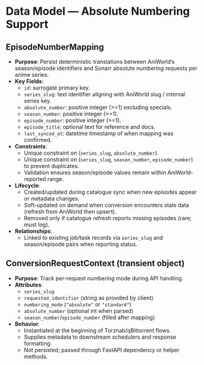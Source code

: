 # Data Model — Absolute Numbering Support

## EpisodeNumberMapping
- **Purpose**: Persist deterministic translations between AniWorld’s season/episode identifiers and Sonarr absolute numbering requests per anime series.
- **Key Fields**:
  - `id`: surrogate primary key.
  - `series_slug`: text identifier aligning with AniWorld slug / internal series key.
  - `absolute_number`: positive integer (>=1) excluding specials.
  - `season_number`: positive integer (>=1).
  - `episode_number`: positive integer (>=1).
  - `episode_title`: optional text for reference and docs.
  - `last_synced_at`: datetime timestamp of when mapping was confirmed.
- **Constraints**:
  - Unique constraint on (`series_slug`, `absolute_number`).
  - Unique constraint on (`series_slug`, `season_number`, `episode_number`) to prevent duplicates.
  - Validation ensures season/episode values remain within AniWorld-reported range.
- **Lifecycle**:
  - Created/updated during catalogue sync when new episodes appear or metadata changes.
  - Soft-updated on demand when conversion encounters stale data (refresh from AniWorld then upsert).
  - Removed only if catalogue refresh reports missing episodes (rare; must log).
- **Relationships**:
  - Linked to existing job/task records via `series_slug` and season/episode pairs when reporting status.

## ConversionRequestContext (transient object)
- **Purpose**: Track per-request numbering mode during API handling.
- **Attributes**:
  - `series_slug`
  - `requested_identifier` (string as provided by client)
  - `numbering_mode` (`"absolute"` or `"standard"`)
  - `absolute_number` (optional int when parsed)
  - `season_number`/`episode_number` (filled after mapping)
- **Behavior**:
  - Instantiated at the beginning of Torznab/qBittorrent flows.
  - Supplies metadata to downstream schedulers and response formatting.
  - Not persisted; passed through FastAPI dependency or helper methods.

